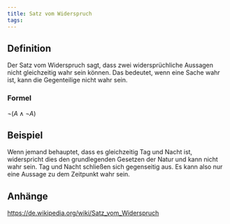 ```yaml
---
title: Satz vom Widerspruch
tags:
---
```


## Definition

Der Satz vom Widerspruch sagt, dass zwei widersprüchliche Aussagen nicht gleichzeitig wahr sein können. Das bedeutet, wenn eine Sache wahr ist, kann die Gegenteilige nicht wahr sein.

### Formel

$¬(A∧¬A)$

## Beispiel

Wenn jemand behauptet, dass es gleichzeitig Tag und Nacht ist, widerspricht dies den grundlegenden Gesetzen der Natur und kann nicht wahr sein. Tag und Nacht schließen sich gegenseitig aus. Es kann also nur eine Aussage zu dem Zeitpunkt wahr sein.

## Anhänge

https://de.wikipedia.org/wiki/Satz_vom_Widerspruch